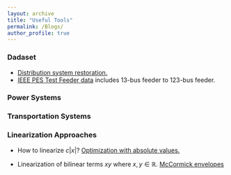 ```yaml
---
layout: archive
title: "Useful Tools"
permalink: /Blogs/
author_profile: true
---
```


### Dadaset

* [Distribution system restoration.](https://github.com/dvu4/distribution-system-restorattion/tree/main)
* [IEEE PES Test Feeder data](https://cmte.ieee.org/pes-testfeeders/resources/) includes 13-bus feeder to 123-bus feeder.



### Power Systems
### Transportation Systems
### Linearization Approaches 
* How to linearize $c|x|$?
[Optimization with absolute values.](https://optimization.cbe.cornell.edu/index.php?title=Optimization_with_absolute_values)

* Linearization of bilinear terms $xy$ where $x,y\in \mathbb{R}$.
[McCormick envelopes](https://optimization.cbe.cornell.edu/index.php?title=McCormick_envelopes)

